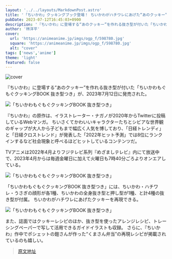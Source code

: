 ```yaml
---
layout: '../../layouts/MarkdownPost.astro'
title: '「ちいかわ」クッキングブック登場！ ちいかわがハチワレにあげた“あのクッキー”が作れちゃう抜き型もついてくる♪'
pubDate: 2023-07-12T16:45:03+0900
description: '『ちいかわ』に登場する“あのクッキー”を作れる抜き型が付いた「ちいかわもぐもぐクッキングBOOK 抜き型つき」が、2023年7月12日に発売された。'
author: '林洋平'
cover:
  url: 'https://animeanime.jp/imgs/ogp_f/598780.jpg'
  square: 'https://animeanime.jp/imgs/ogp_f/598780.jpg'
  alt: "cover"
tags: ['news','anime']
theme: 'light'
featured: false
---
```


![cover](https://animeanime.jp/imgs/ogp_f/598780.jpg)

『ちいかわ』に登場する“あのクッキー”を作れる抜き型が付いた「ちいかわもぐもぐクッキングBOOK 抜き型つき」が、2023年7月12日に発売された。

![「ちいかわもぐもぐクッキングBOOK 抜き型つき」](https://animeanime.jp/imgs/zoom/598781.jpg)

『ちいかわ』の原作は、イラストレーター・ナガノが2020年からTwitterに投稿しているWebマンガ。
ちいさくてかわいいキャラクターたちとシビアな世界観のギャップが大人から子どもまで幅広く人気を博しており、「日経トレンディ」と「日経クロストレンド」が発表した「2022年ヒット予測」では8位にランクインするなど社会現象と呼べるほどヒットしているコンテンツだ。

TVアニメは2022年4月よりフジテレビ系列『めざましテレビ』内にて放送中で、2023年4月からは毎週金曜日に加えて火曜日も7時40分ごろよりオンエアしている。

![「ちいかわもぐもぐクッキングBOOK 抜き型つき」](https://animeanime.jp/imgs/zoom/598779.jpg)

「ちいかわもぐもぐクッキングBOOK 抜き型つき」には、ちいかわ・ハチワレ・うさぎの顔形が各1種、ちいかわの全身抜き型と押し型が1種、と計4種の抜き型が付属。
ちいかわがハチワレにあげたクッキーを再現できる。

![「ちいかわもぐもぐクッキングBOOK 抜き型つき」](https://animeanime.jp/imgs/zoom/598784.jpg)

また、誌面ではクッキーレシピのほか、抜き型を使ったアレンジレシピ、トレーシングペーパーで写して活用できるガイドイラストも収録。
さらに、『ちいかわ』作中でポシェットの鎧さんが作った“くまさん弁当”の再現レシピが掲載されているのも嬉しい。

>[原文地址](https://animeanime.jp/article/2023/07/12/78554.html)  